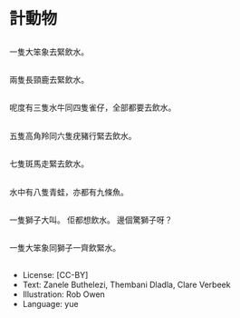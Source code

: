 # 計動物

##
一隻大笨象去緊飲水。

##
兩隻長頸鹿去緊飲水。

##
呢度有三隻水牛同四隻雀仔，全部都要去飲水。

##
五隻高角羚同六隻疣豬行緊去飲水。

##
七隻斑馬走緊去飲水。

##
水中有八隻青蛙，亦都有九條魚。

##
一隻獅子大叫。
佢都想飲水。
邊個驚獅子呀？

##
一隻大笨象同獅子一齊飲緊水。

##
* License: [CC-BY]
* Text: Zanele Buthelezi, Thembani Dladla, Clare Verbeek
* Illustration: Rob Owen
* Language: yue
